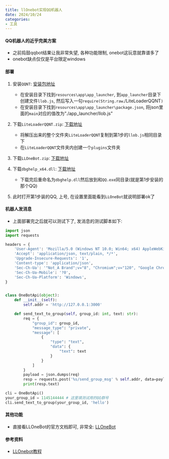 ```yaml
---
title: llOnebot实现QQ机器人
date: 2024/10/24
categories: 
- 工具
---
```


#### QQ机器人的近乎完美方案
* 之前捣鼓qqbot结果让我非常失望, 各种功能限制, onebot这玩意就靠谱多了
* onebot缺点仅仅是平台限定windows


#### 部署
1. 安装`QQNT`: [安装包地址](https://dldir1.qq.com/qqfile/qq/QQNT/dd395162/QQ9.9.16.29456_x64.exe)
    - 在安装目录下找到`resources\app\app_launcher`, 到`app_launcher`目录下创建文件`llob.js`, 然后写入一句`require(String.raw`./LiteLoaderQQNT`)`
    - 在安装目录下找到`resources\app\app_launcher\package.json`, 将json里面的`main`对应的值改为"./app_launcher/llob.js"

2. 下载`LiteLoaderQQNT.zip`: [下载地址](https://ghp.ci/https://github.com/LiteLoaderQQNT/LiteLoaderQQNT/releases/download/1.2.3/LiteLoaderQQNT.zip)
    - 将解压出来的整个文件夹`LiteLoaderQQNT`复制到第1步的`llob.js`相同目录下
    - 在`LiteLoaderQQNT`文件夹内创建一个`plugins`文件夹

3. 下载`LLOneBot.zip`: [下载地址](https://ghp.ci/https://github.com/LLOneBot/LLOneBot/releases/download/v4.4.1/LLOneBot.zip)

4. 下载`dbghelp_x64.dll`: [下载地址](https://ghp.ci/https://github.com/LiteLoaderQQNT/QQNTFileVerifyPatch/releases/download/DllHijack_1.1.2/dbghelp_x64.dll)
    - 下载完后重命名为`dbghelp.dll`然后放到和`QQ.exe`同目录(就是第1步安装的那个QQ)

5. 此时打开第1步装的QQ, 上号, 在设置里面能看到`LLOneBot`就说明部署ok了


#### 机器人发消息
* 上面部署完之后就可以测试下了, 发消息的测试脚本如下:

```python
import json
import requests

headers = {
    'User-Agent': 'Mozilla/5.0 (Windows NT 10.0; Win64; x64) AppleWebKit/537.36 (KHTML, like Gecko) Chrome/120.0.0.0 Safari/537.36',
    'Accept': 'application/json, text/plain, */*',
    'Upgrade-Insecure-Requests': '1',
    'Content-type': 'application/json',
    'Sec-Ch-Ua': '"Not_A Brand";v="8", "Chromium";v="120", "Google Chrome";v="120"',
    'Sec-Ch-Ua-Mobile': '?0',
    'Sec-Ch-Ua-Platform': 'Windows',
}


class OneBotApi(object):
    def __init__(self):
        self.addr = 'http://127.0.0.1:3000'

    def send_text_to_group(self, group_id: int, text: str):
        req = {
            "group_id": group_id,
            "message_type": "private",
            "message": [
                {
                    "type": "text",
                    "data": {
                        "text": text
                    }
                }
            ]
        }
        payload = json.dumps(req)
        resp = requests.post('%s/send_group_msg' % self.addr, data=payload, headers=headers)
        print(resp.text)

cli = OneBotApi()
your_group_id = 1145144444 # 这里填测试用的QQ群号
cli.send_text_to_group(your_group_id, 'hello')
```

#### 其他功能
* 直接看LLOneBot的官方文档即可, 非常全: [LLOneBot](https://apifox.com/apidoc/shared-a7b7a53c-8b85-4885-8573-103cfffb75ac/api-226391767)



#### 参考资料
* [LLOnebot教程](https://forum.itzdrli.cc/d/7-koishijiao-cheng-ru-he-shi-yong-liteloader-onebot-dui-jie-onebotsatori-shi-yong-jiao-cheng-qq-9915/8)